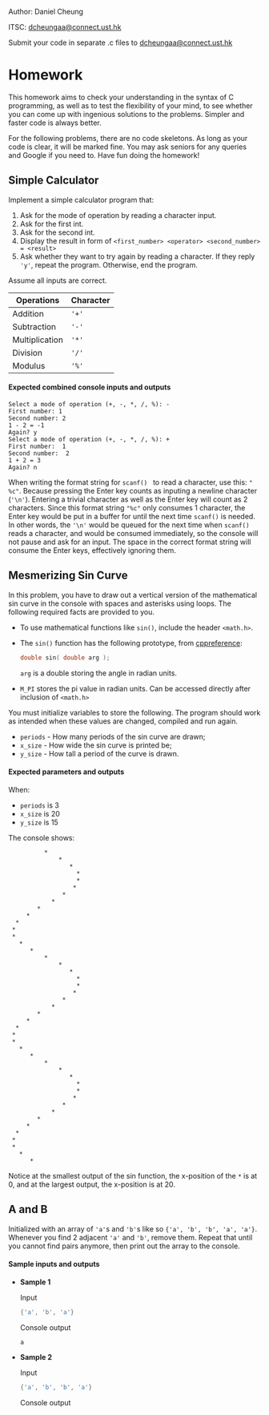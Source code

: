 Author: Daniel Cheung

ITSC: dcheungaa@connect.ust.hk

Submit your code in separate .c files to dcheungaa@connect.ust.hk

# Homework

This homework aims to check your understanding in the syntax of C programming, as well as to test the flexibility of your mind, to see whether you can come up with ingenious solutions to the problems. Simpler and faster code is always better.

For the following problems, there are no code skeletons. As long as your code is clear, it will be marked fine. You may ask seniors for any queries and Google if you need to. Have fun doing the homework!

## Simple Calculator

Implement a simple calculator program that:

1. Ask for the mode of operation by reading a character input.
2. Ask for the first int.
3. Ask for the second int.
4. Display the result in form of `<first_number> <operator> <second_number> = <result>`
5. Ask whether they want to try again by reading a character. If they reply `'y'`, repeat the program. Otherwise, end the program.

Assume all inputs are correct.

| Operations     | Character |
| -------------- | --------- |
| Addition       |     `'+'` |
| Subtraction    |     `'-'` |
| Multiplication |     `'*'` |
| Division       |     `'/'` |
| Modulus        |     `'%'` |

#### Expected combined console inputs and outputs

```
Select a mode of operation (+, -, *, /, %): -
First number: 1
Second number: 2
1 - 2 = -1
Again? y
Select a mode of operation (+, -, *, /, %): +
First number:  1
Second number:  2
1 + 2 = 3
Again? n
```

When writing the format string for `scanf() ` to read a character, use this: `" %c"`. Because pressing the Enter key counts as inputing a newline character (`'\n'`). Entering a trivial character as well as the Enter key will count as 2 characters. Since this format string `"%c"` only consumes 1 character, the Enter key would be put in a buffer for until the next time `scanf()` is needed. In other words, the `'\n'` would be queued for the next time when `scanf()` reads a character, and would be consumed immediately, so the console will not pause and ask for an input. The space in the correct format string will consume the Enter keys, effectively ignoring them.

## Mesmerizing Sin Curve

In this problem, you have to draw out a vertical version of the mathematical sin curve in the console with spaces and asterisks using loops. The following required facts are provided to you.

- To use mathematical functions like `sin()`, include the header `<math.h>`.

- The `sin()` function has the following prototype, from [cppreference](https://en.cppreference.com/w/c/numeric/math/sin):

  ```c
  double sin( double arg );
  ```

  `arg` is a double storing the angle in radian units.

- `M_PI` stores the pi value in radian units. Can be accessed directly after inclusion of `<math.h>`

You must initialize variables to store the following. The program should work as intended when these values are changed, compiled and run again.

- `periods` - How many periods of the sin curve are drawn;
- `x_size` - How wide the sin curve is printed be;
- `y_size` - How tall a period of the curve is drawn.

#### Expected parameters and outputs

When:

- `periods` is 3
- `x_size` is 20
- `y_size` is 15

The console shows:

```
          *
              *
                 *
                   *
                   *
                  *
               *
            *
        *
     *
  *
 *
 *
   *
      *
          *
              *
                 *
                   *
                   *
                  *
               *
            *
        *
     *
  *
 *
 *
   *
      *
          *
              *
                 *
                   *
                   *
                  *
               *
            *
        *
     *
  *
 *
 *
   *
      *

```

Notice at the smallest output of the sin function, the x-position of the `*` is at 0, and at the largest output, the x-position is at 20.

## A and B

Initialized with an array of `'a'`s and `'b'`s like so `{'a', 'b', 'b', 'a', 'a'}`. Whenever you find 2 adjacent  `'a'` and `'b'`, remove them. Repeat that until you cannot find pairs anymore, then print out the array to the console.

#### Sample inputs and outputs

- **Sample 1**

  Input

  ```c
  {'a', 'b', 'a'}
  ```

  Console output

  ```
  a
  ```

- **Sample 2**

  Input

  ```c
  {'a', 'b', 'b', 'a'}
  ```

  Console output

  ```
  
  ```
